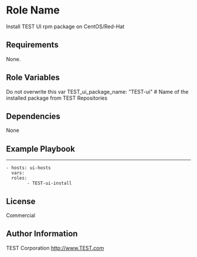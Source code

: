 Role Name
=========

Install TEST UI rpm package on CentOS/Red-Hat

Requirements
------------

None.

Role Variables
--------------

Do not overwrite this var
    TEST_ui_package_name: "TEST-ui"                    # Name of the installed package from TEST Repositories

Dependencies
------------
None 

Example Playbook
----------------

---
    - hosts: ui-hosts
      vars:
      roles:
            - TEST-ui-install

License
-------
Commercial


Author Information
------------------
TEST Corporation
http://www.TEST.com
